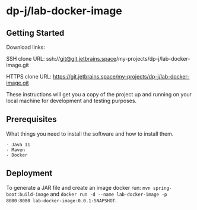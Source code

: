 # dp-j/lab-docker-image

## Getting Started

Download links:

SSH clone URL: ssh://git@git.jetbrains.space/my-projects/dp-j/lab-docker-image.git

HTTPS clone URL: https://git.jetbrains.space/my-projects/dp-j/lab-docker-image.git

These instructions will get you a copy of the project up and running on your local machine for development and testing purposes.

## Prerequisites

What things you need to install the software and how to install them.

```
- Java 11
- Maven
- Docker
```

## Deployment

To generate a JAR file and create an image docker run: `mvn spring-boot:build-image` and `docker run -d --name lab-docker-image -p 8080:8080 lab-docker-image:0.0.1-SNAPSHOT`.
